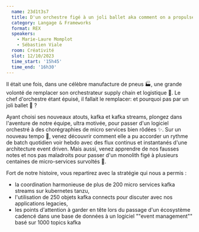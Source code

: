 ```yaml
---
  name: 23d1t3s7
  title: D'un orchestre figé à un joli ballet aka comment on a propulsé notre monolith dans un pas de danse endiablé 😈
  category: Langage & Frameworks
  format: REX
  speakers: 
    - Marie-Laure Momplot
    - Sébastien Viale
  room: Créativité
  slot: 12/10/2023
  time_start: '15h45'
  time_end: '16h30'
---
```

Il était une fois, dans une célèbre manufacture de pneus 🏭, une grande volonté de remplacer son orchestrateur supply chain et logistique 🚚. Le chef d'orchestre étant épuisé, il fallait le remplacer: et pourquoi pas par un joli ballet 🤔 ? 

Ayant choisi ses nouveaux atouts, kafka et kafka streams, plongez dans l'aventure de notre équipe, ultra motivée, pour passer d'un logiciel orchestré à des chorégraphies de micro services bien rôdées ✨.
Sur un nouveau tempo 🥁, venez découvrir comment elle a pu accorder un rythme de batch quotidien voir hebdo avec des flux continus et instantanés d'une architecture event driven. 
Mais aussi, venez apprendre de nos fausses notes et nos pas maladroits pour passer d'un monolith figé à plusieurs centaines de micro-services survoltés 🧨.

Fort de notre histoire, vous repartirez avec la stratégie qui nous a permis  :
- la coordination harmonieuse de plus de 200 micro services kafka streams sur kubernetes tanzu,
- l'utilisation de 250 objets kafka connects pour discuter avec nos applications legacies,
- les points d'attention à garder en tête lors du passage d'un écosystème cadencé dans une base de données à un logiciel ""event management"" basé sur 1000 topics kafka

